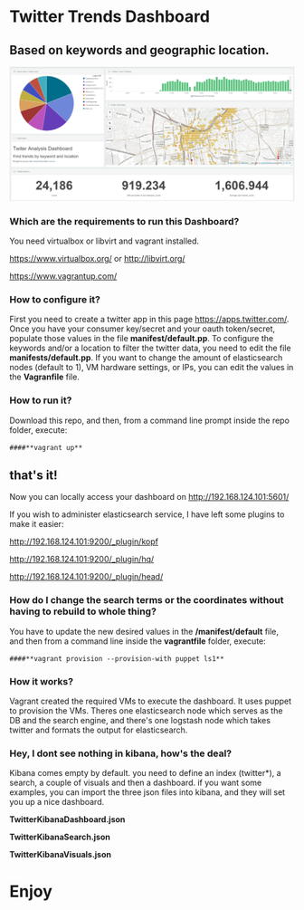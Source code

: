 # Twitter Trends Dashboard
## Based on keywords and geographic location.

![Dashboard Screenshot placeholder](/Dashboard.png?raw=true "Twitter Kibana Dashboard")

### Which are the requirements to run this Dashboard?
You need virtualbox or libvirt and vagrant installed.

https://www.virtualbox.org/ or http://libvirt.org/

https://www.vagrantup.com/

### How to configure it?
First you need to create a twitter app in this page https://apps.twitter.com/. Once you have your consumer key/secret and your oauth token/secret, populate those values in the file **manifest/default.pp**.
To configure the keywords and/or a location to filter the twitter data, you need to edit the file **manifests/default.pp**.
If you want to change the amount of elasticsearch nodes (default to 1), VM hardware settings, or IPs, you can edit the values in the **Vagranfile** file.

### How to run it?
Download this repo, and then, from a command line prompt inside the repo folder,  execute:
```
####**vagrant up**
```
## that's it!

Now you can locally access your dashboard on
http://192.168.124.101:5601/

If you wish to administer elasticsearch service, I have left some plugins to make it easier:

http://192.168.124.101:9200/_plugin/kopf

http://192.168.124.101:9200/_plugin/hq/

http://192.168.124.101:9200/_plugin/head/

### How do I change the search terms or the coordinates without having to rebuild to whole thing? 
You have to update the new desired values in the **/manifest/default** file, and then from a command line inside the **vagrantfile** folder, execute:
```
####**vagrant provision --provision-with puppet ls1**
```
### How it works?
Vagrant created the required VMs to execute the dashboard. It uses puppet to provision the VMs. 
Theres one elasticsearch node which serves as the DB and the search engine, and there's one logstash node which takes twitter and formats the output for elasticsearch. 


### Hey, I dont see nothing in kibana, how's the deal?
Kibana comes empty by default. you need to define an index (twitter*), a search, a couple of visuals and then a dashboard.
if you want some examples, you can import the three json files into kibana, and they will set you up a nice dashboard.

**TwitterKibanaDashboard.json**

**TwitterKibanaSearch.json**

**TwitterKibanaVisuals.json**


# Enjoy
